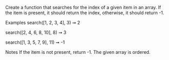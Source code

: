Create a function that searches for the index of a given item in an array. If the item is present, it should return the index, otherwise, it should return -1.

Examples
search([1, 2, 3, 4], 3) ➞ 2

search([2, 4, 6, 8, 10], 8) ➞ 3

search([1, 3, 5, 7, 9], 11) ➞ -1

Notes
If the item is not present, return -1.
The given array is ordered.